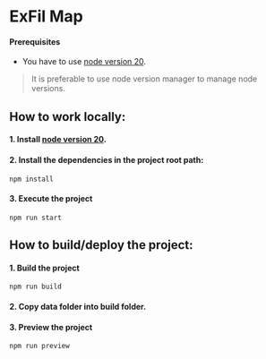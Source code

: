# ExFil Map

#### Prerequisites
- You have to use [node version 20](https://nodejs.org/en/download).
> It is preferable to use node version manager to manage node versions.


## How to work locally:
#### 1. Install [node version 20](https://nodejs.org/en/download).
#### 2. Install the dependencies in the project root path:
   ```
   npm install
   ```
#### 3. Execute the project
   ```
   npm run start
   ```

## How to build/deploy the project:
#### 1. Build the project
   ```
   npm run build
   ```

#### 2. Copy data folder into build folder.

#### 3. Preview the project
   ```
   npm run preview
   ```

